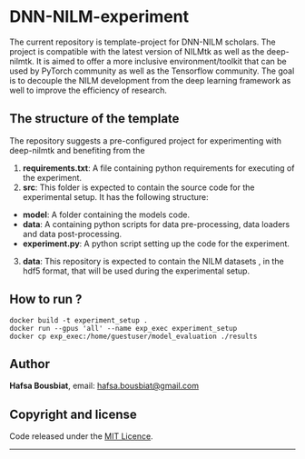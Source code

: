 # DNN-NILM-experiment

The current repository is template-project for DNN-NILM scholars. 
The project is compatible with the latest version of NILMtk as well as 
the deep-nilmtk. It is aimed to offer a more inclusive environment/toolkit
that can be used by PyTorch community as well as the Tensorflow community. 
The goal is to decouple the NILM development from the deep learning 
framework as well to improve the efficiency of research.

## The structure of the template
The  repository suggests a pre-configured project for experimenting with deep-nilmtk
and benefiting from the 
1. **requirements.txt**: A file containing python requirements for executing
of the experiment.
2. **src**: This folder is expected to contain the source code for 
the experimental setup. It has the following structure:
  - **model**: A folder containing the models code.
  - **data**: A containing python scripts for data pre-processing, data loaders and data post-processing.
  - **experiment.py**: A python script setting up the code for the experiment.
3. **data**: This repository is expected to contain the NILM datasets 
, in the hdf5 format, that will be used during the experimental setup. 

## How to run ?
```
docker build -t experiment_setup .
docker run --gpus 'all' --name exp_exec experiment_setup
docker cp exp_exec:/home/guestuser/model_evaluation ./results
```

## Author

**Hafsa Bousbiat**, email: [hafsa.bousbiat@gmail.com](hafsa.bousbiat@gmail.com)

## Copyright and license
Code released under the [MIT Licence](https://github.com/BHafsa/DNN-NILM-experiment/blob/main/LICENSE). 

****
